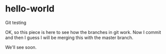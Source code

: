 # hello-world
Git testing

OK, so this piece is here to see how the branches in git work. Now I commit and then I guess I will be merging this with the master branch.

We'll see soon.
